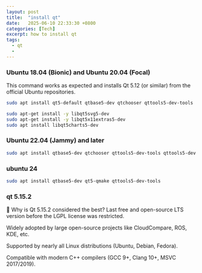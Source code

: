 ```yaml
---
layout: post
title:  "install qt"
date:   2025-06-10 22:33:30 +0800
categories: [Tech]
excerpt: how to install qt
tags:
  - qt 
  - 
---
```


### Ubuntu 18.04 (Bionic) and Ubuntu 20.04 (Focal)

 This command works as expected and installs Qt 5.12 (or similar) from the official Ubuntu repositories.

```bash
sudo apt install qt5-default qtbase5-dev qtchooser qttools5-dev-tools
```

```bash
sudo apt-get install -y libqt5svg5-dev
sudo apt-get install -y libqt5x11extras5-dev
sudo apt install libqt5charts5-dev
```

### Ubuntu 22.04 (Jammy) and later

```bash
sudo apt install qtbase5-dev qtchooser qttools5-dev-tools qttools5-dev
```

### ubuntu 24

```bash
sudo apt install qtbase5-dev qt5-qmake qttools5-dev-tools
```

### qt 5.15.2

📌 Why is Qt 5.15.2 considered the best?
Last free and open-source LTS version before the LGPL license was restricted.

Widely adopted by large open-source projects like CloudCompare, ROS, KDE, etc.

Supported by nearly all Linux distributions (Ubuntu, Debian, Fedora).

Compatible with modern C++ compilers (GCC 9+, Clang 10+, MSVC 2017/2019).
